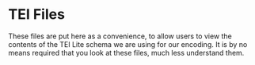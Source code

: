# TEI Files

These files are put here as a convenience, to allow users to view the contents of the 
TEI Lite schema we are using for our encoding. It is by no means required that you 
look at these files, much less understand them.

